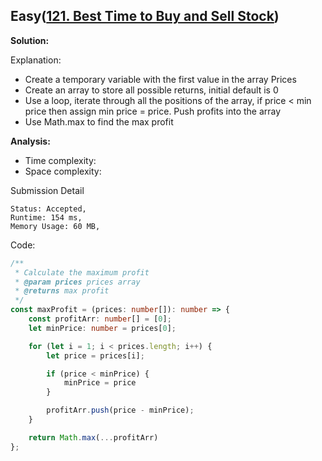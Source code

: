 ## Easy([121. Best Time to Buy and Sell Stock](https://leetcode.com/problems/best-time-to-buy-and-sell-stock/))

**Solution:**

Explanation:

- Create a temporary variable with the first value in the array Prices
- Create an array to store all possible returns, initial default is 0
- Use a loop, iterate through all the positions of the array, if price < min price then assign min price = price. Push profits into the array
- Use Math.max to find the max profit

**Analysis:**

- Time complexity:
- Space complexity:

Submission Detail

```
Status: Accepted,
Runtime: 154 ms,
Memory Usage: 60 MB,
```

Code:

```TypeScript
/**
 * Calculate the maximum profit
 * @param prices prices array
 * @returns max profit
 */
const maxProfit = (prices: number[]): number => {
    const profitArr: number[] = [0];
    let minPrice: number = prices[0];

    for (let i = 1; i < prices.length; i++) {
        let price = prices[i];

        if (price < minPrice) {
            minPrice = price
        }

        profitArr.push(price - minPrice);
    }

    return Math.max(...profitArr)
};
```
